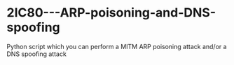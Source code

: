 # 2IC80---ARP-poisoning-and-DNS-spoofing
Python script which you can perform a MITM ARP poisoning attack and/or a DNS spoofing attack
